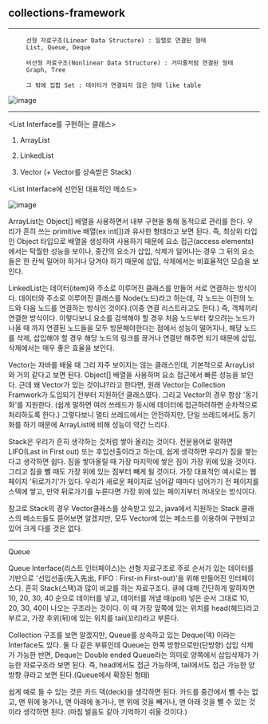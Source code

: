 ## collections-framework

---
         선형 자료구조(Linear Data Structure) : 일렬로 연결된 형태
         List, Queue, Deque

         비선형 자료구조(Nonlinear Data Structure) : 거미줄처럼 연결된 형태
         Graph, Tree

         그 밖에 집합 Set : 데이터가 연결되지 않은 형태 like table

![image](https://img1.daumcdn.net/thumb/R1280x0/?scode=mtistory2&fname=https%3A%2F%2Fblog.kakaocdn.net%2Fdn%2FAGpq3%2FbtqI07wkE1A%2FyX10IjGgt6N3G6rkT1Ievk%2Fimg.png)

---

<List Interface를 구현하는 클래스>

1. ArrayList

2. LinkedList

3. Vector (+ Vector를 상속받은 Stack)


<List Interface에 선언된 대표적인 메소드>

![image](https://img1.daumcdn.net/thumb/R1280x0/?scode=mtistory2&fname=https%3A%2F%2Fblog.kakaocdn.net%2Fdn%2FefYO5c%2FbtqI07cgkG0%2F9kd7yxy8aMkk2c40FWbPZ1%2Fimg.png)

ArrayList는 Object[] 배열을 사용하면서 내부 구현을 통해 동적으로 관리를 한다. 우리가 흔히 쓰는 primitive 배열(ex int[])과 유사한 형태라고 보면 된다.
즉, 최상위 타입인 Object 타입으로 배열을 생성하여 사용하기 때문에 요소 접근(access elements)에서는 탁월한 성능을 보이나, 중간의 요소가 삽입, 
삭제가 일어나는 경우 그 뒤의 요소들은 한 칸씩 밀어야 하거나 당겨야 하기 때문에 삽입, 삭제에서는 비효율적인 모습을 보인다. 

LinkedList는 데이터(item)와 주소로 이루어진 클래스를 만들어 서로 연결하는 방식이다. 데이터와 주소로 이루어진 클래스를 Node(노드)라고 하는데,
각 노드는 이전의 노드와 다음 노드를 연결하는 방식인 것이다.(이중 연결 리스트라고도 한다.) 즉, 객체끼리 연결한 방식이다. 이렇다보니 요소를 검색해야 할 경우
처음 노드부터 찾으려는 노드가 나올 때 까지 연결된 노드들을 모두 방문해야한다는 점에서 성능이 떨어지나, 해당 노드를 삭제, 삽입해야 할 경우 
해당 노드의 링크를 끊거나 연결만 해주면 되기 때문에 삽입, 삭제에서는 매우 좋은 효율을 보인다.

Vector는 자바를 배울 때 그리 자주 보이지는 않는 클래스인데, 기본적으로 ArrayList와 거의 같다고 보면 된다. Object[] 배열을 사용하며 요소 접근에서
빠른 성능을 보인다. 근데 왜 Vector가 있는 것이냐?라고 한다면, 원래 Vector는 Collection Framwork가 도입되기 전부터 지원하던 클래스였다. 
그리고 Vector의 경우 항상 '동기화'를 지원한다. (쉽게 말하면 여러 쓰레드가 동시에 데이터에 접근하려하면 순차적으로 처리하도록 한다.) 
그렇다보니 멀티 쓰레드에서는 안전하지만, 단일 쓰레드에서도 동기화를 하기 때문에 ArrayList에 비해 성능이 약간 느리다.

Stack은 우리가 흔히 생각하는 것처럼 쌓아 올리는 것이다. 전문용어로 말하면 LIFO(Last in First out) 또는 후입선출이라고 하는데, 쉽게 생각하면
우리가 짐을 쌓는다고 생각하면 쉽다. 짐을 쌓아올릴 때 가장 마지막에 쌓은 짐이 가장 위에 있을 것이다. 그리고 짐을 뺄 때도 가장 위에 있는 짐부터 빼게 될 것이다.
가장 대표적인 예시로는 웹페이지 '뒤로가기'가 있다. 우리가 새로운 페이지로 넘어갈 때마다 넘어가기 전 페이지를 스텍에 쌓고, 만약 뒤로가기를 누른다면 
가장 위에 있는 페이지부터 꺼내오는 방식이다.

참고로 Stack의 경우 Vector클래스를 상속받고 있고, java에서 지원하는 Stack 클래스의 메소드들도 뜯어보면 알겠지만, 모두 Vector에 있는 메소드를 이용하여
구현되고 있어 크게 다를 것은 없다. 


---

Queue


Queue Interface(리스트 인터페이스)는 선형 자료구조로 주로 순서가 있는 데이터를 기반으로 '선입선출(先入先出, FIFO : First-in First-out)'을 위해 만들어진 인터페이스다.
흔히 Stack(스택)과 많이 비교를 하는 자료구조다. 큐에 대해 간단하게 말하자면 10, 20, 30, 40 순으로 데이터를 넣고, 데이터를 꺼낼 때(poll) 넣은 순서 그대로 10, 20, 30,
40이 나오는 구조라는 것이다. 이 때 가장 앞쪽에 있는 위치를 head(헤드)라고 부르고, 가장 후위(뒤)에 있는 위치를 tail(꼬리)라고 부른다. 

Collection 구조를 보면 알겠지만, Queue를 상속하고 있는 Deque(덱) 이라는 Interface도 있다. 둘 다 같은 부류인데 Queue는 한쪽 방향으로만(단방향) 삽입 삭제가 가능한 반면,
Deque는 Double ended Queue라는 의미로 양쪽에서 삽입삭제가 가능한 자료구조라 보면 된다. 즉, head에서도 접근 가능하며, tail에서도 접근 가능한 양방향 큐라고 보면 된다.(Queue에서 확장된 형태)

쉽게 예로 들 수 있는 것은 카드 덱(deck)을 생각하면 된다. 카드를 중간에서 뺄 수는 없고, 맨 위에 놓거나, 맨 아래에 놓거나, 맨 위에 것을 빼거나,
맨 아래 것을 뺄 수 있는 것이라 생각하면 된다. (마침 발음도 같아 기억하기 쉬울 것이다.) 

 